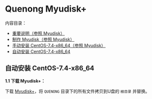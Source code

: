 ﻿# Quenong Myudisk+

内容目录：

 - [重要说明（参照 Myudisk）][1]
 - [制作 Myudisk（参照 Myudisk）][2]
 - [手动安装 CentOS-7.4-x86_64（参照 Myudisk）][3]
 - [自动安装 CentOS-7.4-x86_64][4]

## 自动安装 CentOS-7.4-x86_64

**1.1 下载 Myudisk+：**

下载 [Myudisk+][5]，将 `QUENONG` 目录下的所有文件拷贝到U盘的 `根目录` 并替换。




















  [1]: https://github.com/quefei/myudisk#%E9%87%8D%E8%A6%81%E8%AF%B4%E6%98%8E
  [2]: https://github.com/quefei/myudisk#%E5%88%B6%E4%BD%9C-myudisk
  [3]: https://github.com/quefei/myudisk#%E6%89%8B%E5%8A%A8%E5%AE%89%E8%A3%85-centos-74-x86_64
  [4]: https://github.com/quefei/myudiskplus#%E8%87%AA%E5%8A%A8%E5%AE%89%E8%A3%85-centos-74-x86_64
  [5]: https://gitee.com/quefei/myudiskplus/repository/archive/master